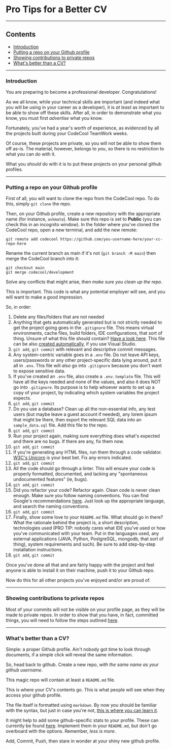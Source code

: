 # Pro Tips for a Better CV

* * *

## Contents

- [Introduction](#introduction)
- [Putting a repo on your Github profile](#putting-a-repo-on-your-github-profile)
- [Showing contributions to private repos](#showing-contributions-to-private-repos)
- [What's better than a CV?](#whats-better-than-a-cv)

* * *

### Introduction

You are preparing to become a professional developer. Congratulations!

As we all know, while your technical skills are important (and indeed what you will be using in your career as a developer), it is *at least* as important to be able to show off these skills. After all, in order to demonstrate what you know, you must first *advertise* what you know.

Fortunately, you've had a year's worth of experience, as evidenced by all the projects built during your CodeCool TeamWork weeks.

Of course, these projects are private, so you will not be able to show them off as-is. The material, however, belongs to *you*, so there is no restriction to what you can do with it.

What you *should* do with it is to put these projects on your personal github profiles.

* * *

### Putting a repo on your Github profile

First of all, you will want to clone the repo from the CodeCool repo. To do this, simply `git clone` the repo.

Then, on your Github profile, create a new repository with the appropriate name (for instance, `askmate`). Make sure this repo is set to **Public** (you can check this in an incognito window). In the folder where you've cloned the CodeCool repo, open a new terminal, and add the new remote:

```shell
git remote add codecool https://github.com/you-username-here/your-cc-repo-here
```

Rename the current branch as main if it's not (`git branch -M main`) then merge the CodeCool branch into it:

```shell
git checkout main
git merge codecool/development
```

Solve any conflicts that might arise, then *make sure you clean up the repo*.

This is important. This code is what any potential employer will see, and you will want to make a good impression.

So, in order:

1. Delete any files/folders that are not needed
2. Anything that gets automatically generated but is not strictly needed to get the project going goes in the `.gitignore` file. This means virtual environments, cache files, build folders, IDE configurations, that sort of thing. Unsure of what this file should contain? [Have a look here](https://github.com/github/gitignore). This file can be also [created automatically](https://elanderson.net/2020/10/add-git-ignore-to-an-existing-visual-studio-solution-new-git-experience/), if you use Visual Studio.
3. `git add`, `git commit` with relevant and descriptive commit messages.
4. Any system-centric variable goes in a `.env` file. Do not leave API keys, users/passwords or any other project-specific data lying around, put it all in `.env`. This file will *also* go into `.gitignore` because you don't want to expose sensitive data.
5. If you've created an `.env` file, also create a `.env.template` file. This will have all the keys needed and none of the values, and also it does NOT go into `.gitignore`. Its purpose is to help whoever wants to set up a copy of your project, by indicating which system variables the project expects.
6. `git add`, `git commit`
7. Do you use a database? Clean up all the non-essential info, any test users (but maybe leave a guest account if needed), any lorem ipsum that might be there, then export the relevant SQL data into an `sample_data.sql` file. Add this file to the repo.
8. `git add`, `git commit`
9. Run your project again, making sure everything does what's expected and there are no bugs. If there are any, fix them now.
10. `git add`, `git commit`
11. If you're generating any HTML files, run them through a code validator. [W3C's Unicorn](https://validator.w3.org/unicorn/#validate-by-input+task_conformance) is your best bet. Fix any errors indicated.
12. `git add`, `git commit`
13. All the code should go through a linter. This will ensure your code is properly formatted, documented, and lacking any "spontaneous undocumented features" (ie, bugs).
14. `git add`, `git commit`
15. Did you refactor your code? Refactor again. Clean code is never clean enough. Make sure you follow naming conventions. You can find Google's recommendations [here](https://google.github.io/styleguide/). Just look up the appropriate language, and search the naming conventions.
16. `git add`, `git commit`
17. Finally, show some love to your `README.md` file. What should go in there? What the rationale behind the project is, a short description, technologies used (PRO TIP: nobody cares what IDE you've used or how you've communicated with your team. Put in the languages used, any external applications (JAVA, Python, PostgreSQL, mongodb, that sort of thing), system requirements and such). Be sure to add step-by-step installation instructions.
18. `git add`, `git commit`

Once you've done all that and are fairly happy with the project and feel anyone is able to install it on their machine, push it to your Github repo.

Now do this for all other projects you've enjoyed and/or are proud of.

* * *

### Showing contributions to private repos

Most of your commits will not be visible on your profile page, as they will be made to private repos. In order to show that you have, in fact, committed things, you will need to follow the steps outlined [here](https://docs.github.com/en/account-and-profile/setting-up-and-managing-your-github-profile/managing-contribution-graphs-on-your-profile/publicizing-or-hiding-your-private-contributions-on-your-profile).

* * *

### What's better than a CV?

Simple: a proper Github profile. Ain't nobody got time to look through documents, if a simple click will reveal the same information.

So, head back to github. Create a new repo, *with the same name as your github username*.

This magic repo will contain at least a `README.md` file.

This is where your CV's contents go. This is what people will see when they access your github profile.

The file itself is formatted using `markdown`. By now you should be familiar with the syntax, but just in case you're not, [this is where you can learn it](https://www.markdownguide.org/getting-started/).

It might help to add some github-specific stats to your profile. These can currently be found [here](https://github.com/anuraghazra/github-readme-stats). Implement them in your `README.md`, but don't go overboard with the options. Remember, *less is more*.

Add, Commit, Push, then stare in wonder at your shiny new github profile.

 

 